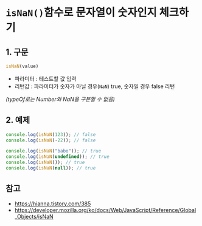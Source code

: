 # ```isNaN()```함수로 문자열이 숫자인지 체크하기

## 1. 구문
```javascript
isNaN(value)
```
- 파라미터 : 테스트할 값 입력
- 리턴값 : 파라미터가 숫자가 아닐 경우(```NaN```) true, 숫자일 경우 false 리턴
   
*(typeOf로는 Number와 NaN을 구분할 수 없음)*

## 2. 예제
```javascript
console.log(isNaN(123)); // false
console.log(isNaN(-22)); // false

console.log(isNaN("babo")); // true
console.log(isNaN(undefined)); // true
console.log(isNaN()); // true
console.log(isNaN(null)); // true
```

## 참고
- https://hianna.tistory.com/385
- https://developer.mozilla.org/ko/docs/Web/JavaScript/Reference/Global_Objects/isNaN
